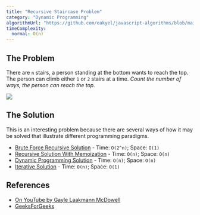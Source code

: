 ```yaml
---
title: "Recursive Staircase Problem"
category: "Dynamic Programming"
algorithmUrl: "https://github.com/eakyel/javascript-algorithms/blob/main/recursiveStaircaseDP.js"
timeComplexity:
  normal: O(n)
---
```


## The Problem

There are `n` stairs, a person standing at the bottom wants to reach the top. The person can climb either `1` or `2` stairs at a time. _Count the number of ways, the person can reach the top._

![](https://cdncontribute.geeksforgeeks.org/wp-content/uploads/nth-stair.png)

## The Solution

This is an interesting problem because there are several ways of how it may be solved that illustrate different programming paradigms.

- [Brute Force Recursive Solution](https://github.com/eakyel/javascript-algorithms/blob/main/recursiveStaircaseBF.js) - Time: `O(2^n)`; Space: `O(1)`
- [Recursive Solution With Memoization](https://github.com/eakyel/javascript-algorithms/blob/main/recursiveStaircaseMEM.js) - Time: `O(n)`; Space: `O(n)`
- [Dynamic Programming Solution](https://github.com/eakyel/javascript-algorithms/blob/main/recursiveStaircaseDP.js) - Time: `O(n)`; Space: `O(n)`
- [Iterative Solution](https://github.com/eakyel/javascript-algorithms/blob/main/recursiveStaircaseIT.js) - Time: `O(n)`; Space: `O(1)`

## References

- [On YouTube by Gayle Laakmann McDowell](https://www.youtube.com/watch?v=eREiwuvzaUM&list=PLLXdhg_r2hKA7DPDsunoDZ-Z769jWn4R8&index=81&t=0s)
- [GeeksForGeeks](https://www.geeksforgeeks.org/count-ways-reach-nth-stair/)
